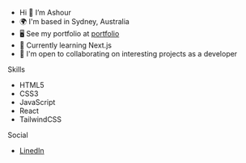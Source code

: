 - Hi 👋  I’m Ashour
- 🌍  I'm based in Sydney, Australia
- 🖥️  See my portfolio at [portfolio](https://ash-dev.io/)
- 🧠  Currently learning Next.js
- 🤝  I'm open to collaborating on interesting projects as a developer

Skills
- HTML5
- CSS3
- JavaScript
- React
- TailwindCSS

Social
- [LinedIn](https://www.linkedin.com/in/ashour-abdal-666338273/)
  
